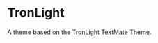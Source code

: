 # TronLight

A theme based on the [TronLight TextMate Theme](http://colorsublime.com/theme/TronLight).
